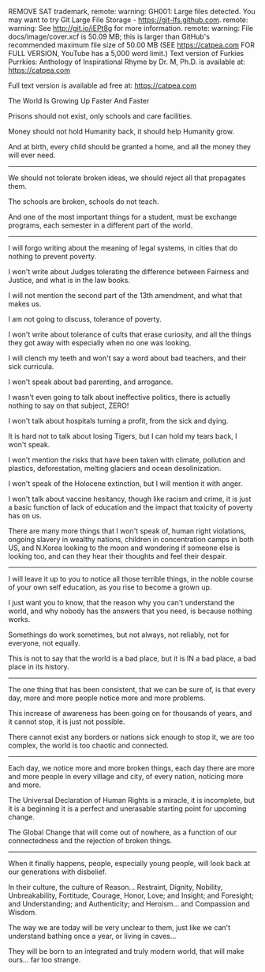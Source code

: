 REMOVE SAT trademark,
remote: warning: GH001: Large files detected. You may want to try Git Large File Storage - https://git-lfs.github.com.
remote: warning: See http://git.io/iEPt8g for more information.
remote: warning: File docs/image/cover.xcf is 50.09 MB; this is larger than GitHub's recommended maximum file size of 50.00 MB
(SEE https://catpea.com FOR FULL VERSION, YouTube has a 5,000 word limit.)
Text version of Furkies Purrkies: Anthology of Inspirational Rhyme by Dr. M, Ph.D. is available at: https://catpea.com

Full text version is available ad free at: https://catpea.com

The World Is Growing Up Faster And Faster

Prisons should not exist,
only schools and care facilities.

Money should not hold Humanity back,
it should help Humanity grow.

And at birth, every child should be granted a home,
and all the money they will ever need.

---

We should not tolerate broken ideas,
we should reject all that propagates them.

The schools are broken,
schools do not teach.

And one of the most important things for a student,
must be exchange programs, each semester in a different part of the world.

---

I will forgo writing about the meaning of legal systems,
in cities that do nothing to prevent poverty.

I won't write about Judges tolerating the difference between Fairness and Justice,
and what is in the law books.

I will not mention the second part of the 13th amendment,
and what that makes us.

I am not going to discuss,
tolerance of poverty.

I won't write about tolerance of cults that erase curiosity,
and all the things they got away with especially when no one was looking.

I will clench my teeth and won't say a word about bad teachers,
and their sick curricula.

I won't speak about bad parenting,
and arrogance.

I wasn't even going to talk about ineffective politics,
there is actually nothing to say on that subject, ZERO!

I won't talk about hospitals turning a profit,
from the sick and dying.

It is hard not to talk about losing Tigers,
but I can hold my tears back, I won't speak.

I won't mention the risks that have been taken with climate,
pollution and plastics, deforestation, melting glaciers and ocean desolinization.

I won't speak of the Holocene extinction,
but I will mention it with anger.

I won't talk about vaccine hesitancy, though like racism and crime,
it is just a basic function of lack of education and the impact that toxicity of poverty has on us.

There are many more things that I won't speak of, human right violations, ongoing slavery in wealthy nations,
children in concentration camps in both US, and N.Korea looking to the moon and wondering if someone else is looking too, and can they hear their thoughts and feel their despair.

---

I will leave it up to you to notice all those terrible things,
in the noble course of your own self education, as you rise to become a grown up.

I just want you to know, that the reason why you can't understand the world,
and why nobody has the answers that you need, is because nothing works.

Somethings do work sometimes,
but not always, not reliably, not for everyone, not equally.

This is not to say that the world is a bad place,
but it is IN a bad place, a bad place in its history.

---

The one thing that has been consistent, that we can be sure of,
is that every day, more and more people notice more and more problems.

This increase of awareness has been going on for thousands of years,
and it cannot stop, it is just not possible.

There cannot exist any borders or nations sick enough to stop it,
we are too complex, the world is too chaotic and connected.

---

Each day, we notice more and more broken things,
each day there are more and more people in every village and city, of every nation, noticing more and more.

The Universal Declaration of Human Rights is a miracle,
it is incomplete, but it is a beginning it is a perfect and unerasable starting point for upcoming change.

The Global Change that will come out of nowhere,
as a function of our connectedness and the rejection of broken things.

---

When it finally happens,
people, especially young people, will look back at our generations with disbelief.

In their culture,
the culture of Reason... Restraint, Dignity, Nobility, Unbreakability, Fortitude, Courage, Honor, Love;
and Insight; and Foresight; and Understanding; and Authenticity; and Heroism... and Compassion and Wisdom.

The way we are today will be very unclear to them,
just like we can't understand bathing once a year, or living in caves...

They will be born to an integrated and truly modern world,
that will make ours... far too strange.
